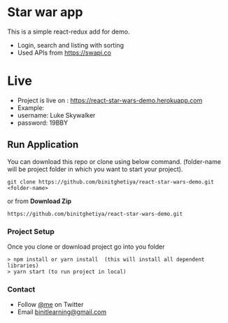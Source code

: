
# Star war app
This is a simple react-redux add for demo.
 - Login, search and listing with sorting
 - Used APIs from https://swapi.co

# Live
 - Project is live on : https://react-star-wars-demo.herokuapp.com
 - Example:
 - username: Luke Skywalker
 - password: 19BBY
 
## Run Application
You can download this repo or clone using below command. (folder-name will be project folder in which you want to start your project).
```
git clone https://github.com/binitghetiya/react-star-wars-demo.git <folder-name>
```
or from **Download Zip**
```
https://github.com/binitghetiya/react-star-wars-demo.git 
```
### Project Setup
Once you clone or download project go into you folder
```
> npm install or yarn install  (this will install all dependent libraries)
> yarn start (to run project in local)
```

### Contact 
* Follow [@me](https://twitter.com/binitghetiya) on Twitter
* Email <binitlearning@gmail.com>
